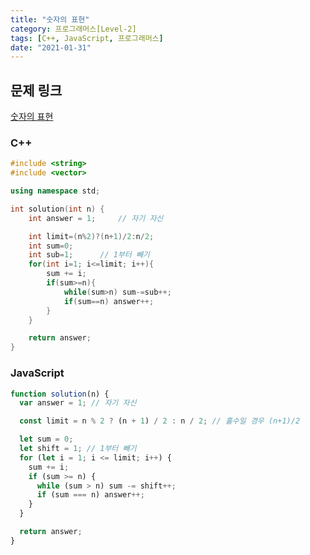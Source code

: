 ```yaml
---
title: "숫자의 표현"
category: 프로그래머스[Level-2]
tags: [C++, JavaScript, 프로그래머스]
date: "2021-01-31"
---
```


## 문제 링크

[숫자의 표현](https://programmers.co.kr/learn/courses/30/lessons/12924)

### C++

```cpp
#include <string>
#include <vector>

using namespace std;

int solution(int n) {
    int answer = 1;     // 자기 자신

    int limit=(n%2)?(n+1)/2:n/2;
    int sum=0;
    int sub=1;      // 1부터 빼기
    for(int i=1; i<=limit; i++){
        sum += i;
        if(sum>=n){
            while(sum>n) sum-=sub++;
            if(sum==n) answer++;
        }
    }

    return answer;
}
```

### JavaScript

```js
function solution(n) {
  var answer = 1; // 자기 자신

  const limit = n % 2 ? (n + 1) / 2 : n / 2; // 홀수일 경우 (n+1)/2

  let sum = 0;
  let shift = 1; // 1부터 빼기
  for (let i = 1; i <= limit; i++) {
    sum += i;
    if (sum >= n) {
      while (sum > n) sum -= shift++;
      if (sum === n) answer++;
    }
  }

  return answer;
}
```

